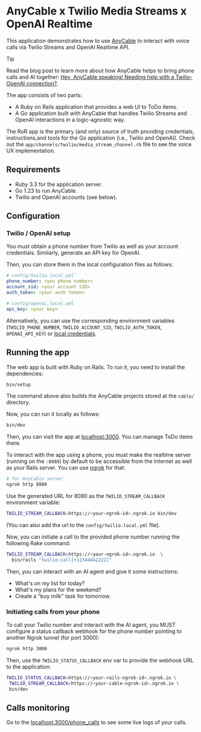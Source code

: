 # AnyCable x Twilio Media Streams x OpenAI Realtime

This application demonstrates how to use [AnyCable](https://anycable.io) to interact with voice calls via Twilio Streams
and OpenAI Realtime API.

> [!TIP] 
> Read the blog post to learn more about how AnyCable helps to bring phone calls and AI together: [Hey, AnyCable speaking! Needing help with a Twilio-OpenAI connection?](https://evilmartians.com/chronicles/anycable-speaking-needing-help-with-a-twilio-openai-connection).

The app consists of two parts:

- A Ruby on Rails application that provides a web UI to ToDo items.
- A Go application built with AnyCable that handles Twilio Streams and OpenAI interactions in a logic-agnostic way.

The RoR app is the primary (and only) source of truth providing credentials, instructions,and tools
for the Go application (i.e., Twilio and OpenAI). Check out the `app/channels/twilio/media_stream_channel.rb` file to see the voice UX implementation.

## Requirements

- Ruby 3.3 for the application server.
- Go 1.23 to run AnyCable.
- Twilio and OpenAI accounts (see below).

## Configuration

### Twilio / OpenAI setup

You must obtain a phone number from Twilio as well as your account credentials.
Similarly, generate an API key for OpenAI.

Then, you can store them in the local configuration files as follows:

```yml
# config/twilio.local.yml`
phone_number: <you phone number>
account_sid: <your account SID>
auth_token: <your auth token>

# config/openai.local.yml
api_key: <your key>
```

Alternatively, you can use the corresponding environment variables
(`TWILIO_PHONE_NUMBER`, `TWILIO_ACCOUNT_SID`, `TWILIO_AUTH_TOKEN`, `OPENAI_API_KEY`) or [local credentials](https://github.com/palkan/anyway_config#local-files).

## Running the app

The web app is built with Ruby on Rails. To run it, you need to install the dependencies:

```sh
bin/setup
```

The command above also builds the AnyCable projects stored at the `cable/` directory.

Now, you can run it locally as follows:

```sh
bin/dev
```

Then, you can visit the app at [localhost:3000](http://localhost:3000). You can manage ToDo items there.

To interact with the app using a phone, you must make the realtime server (running on the `:8080`) by default
to be accessible from the Internet as well as your Rails server. You can use [ngrok](https://ngrok.com) for that:

```sh
# for AnyCable server
ngrok http 8080
```

Use the generated URL for 8080 as the `TWILIO_STREAM_CALLBACK` environment variable:

```sh
TWILIO_STREAM_CALLBACK=https://<your-ngrok-id>.ngrok.io bin/dev
```

(You can also add the url to the `config/twilio.local.yml` file).

Now, you can initiate a call to the provided phone number running the following Rake command:

```sh
TWILIO_STREAM_CALLBACK=https://<your-ngrok-id>.ngrok.io  \
  bin/rails "twilio:call[+12344442222]"
```

Then, you can interact with an AI agent and give it some instructions:

- What's on my list for today?
- What's my plans for the weekend?
- Create a "buy milk" task for tomorrow.

### Initiating calls from your phone

To call your Twilio number and interact with the AI agent, you MUST configure a status callback webhook for the phone number
pointing to another Ngrok tunnel (for port 3000):

```sh
ngrok http 3000
```

Then, use the `TWILIO_STATUS_CALLBACK` env var to provide the webhook URL to the application:

```sh
TWILIO_STATUS_CALLBACK=https://<your-rails-ngrok-id>.ngrok.io \
 TWILIO_STREAM_CALLBACK=https://<your-cable-ngrok-id>.ngrok.io \
 bin/dev
```

## Calls monitoring

Go to the [localhost:3000/phone_calls](http://localhost:3000/phone_calls) to see some live logs of your calls.
